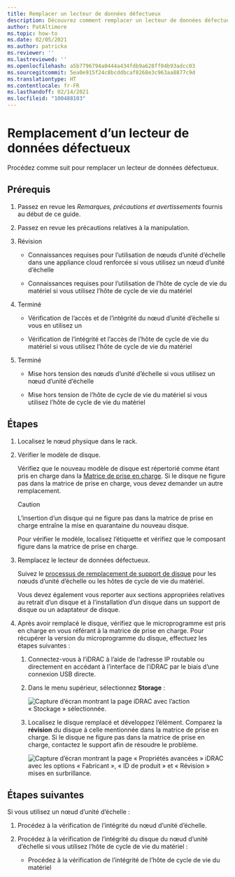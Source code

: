 ```yaml
---
title: Remplacer un lecteur de données défectueux
description: Découvrez comment remplacer un lecteur de données défectueux
author: PatAltimore
ms.topic: how-to
ms.date: 02/05/2021
ms.author: patricka
ms.reviewer: ''
ms.lastreviewed: ''
ms.openlocfilehash: a5b7796794a0444a434fdb9a628ff04b93adcc03
ms.sourcegitcommit: 5ea0e915f24c8bcddbcaf8268e3c963aa8877c9d
ms.translationtype: HT
ms.contentlocale: fr-FR
ms.lasthandoff: 02/14/2021
ms.locfileid: "100488103"
---
```

# <a name="replacing-a-failed-data-drive"></a>Remplacement d’un lecteur de données défectueux

Procédez comme suit pour remplacer un lecteur de données défectueux.

## <a name="prerequisites"></a>Prérequis

1.  Passez en revue les *Remarques, précautions et avertissements* fournis au début de ce guide.

2.  Passez en revue les précautions relatives à la manipulation.

3.  Révision

    -   Connaissances requises pour l’utilisation de nœuds d’unité d’échelle dans une appliance cloud renforcée si vous utilisez un nœud d’unité d’échelle

    -   Connaissances requises pour l’utilisation de l’hôte de cycle de vie du matériel si vous utilisez l’hôte de cycle de vie du matériel

4.  Terminé

    -   Vérification de l’accès et de l’intégrité du nœud d’unité d’échelle si vous en utilisez un

    -   Vérification de l’intégrité et l’accès de l’hôte de cycle de vie du matériel si vous utilisez l’hôte de cycle de vie du matériel

5.  Terminé

    -   Mise hors tension des nœuds d’unité d’échelle si vous utilisez un nœud d’unité d’échelle

    -   Mise hors tension de l’hôte de cycle de vie du matériel si vous utilisez l’hôte de cycle de vie du matériel

## <a name="steps"></a>Étapes

1.  Localisez le nœud physique dans le rack.

2.  Vérifier le modèle de disque.

    Vérifiez que le nouveau modèle de disque est répertorié comme étant pris en charge dans la [Matrice de prise en charge](https://www.dell.com/support/home/product-support/product/cloud-for-microsoft-azure-stack14g/docs#q%3Dsupport%20matrix%26sort%3Ddate%20descending%26f%3Alang%3D%5Ben%5D).
    Si le disque ne figure pas dans la matrice de prise en charge, vous devez demander un autre remplacement.
    
    > [!CAUTION]
    > L’insertion d’un disque qui ne figure pas dans la matrice de prise en charge entraîne la mise en quarantaine du nouveau disque.
        
    Pour vérifier le modèle, localisez l’étiquette et vérifiez que le composant figure dans la matrice de prise en charge.
    
3.  Remplacez le lecteur de données défectueux.

    Suivez le [processus de remplacement de support de disque](https://www.dell.com/support/manuals/us/en/04/poweredge-r640/per640_ism_pub/dell-emc-poweredge-r640-overview?guid=guid-f39be9ba-158c-45e3-b8b1-f07bb750d6d4) pour les nœuds d’unité d’échelle ou les hôtes de cycle de vie du matériel.
    
    Vous devez également vous reporter aux sections appropriées relatives au retrait d’un disque et à l’installation d’un disque dans un support de disque ou un adaptateur de disque.
    
4.  Après avoir remplacé le disque, vérifiez que le microprogramme est pris en charge en vous référant à la matrice de prise en charge. Pour récupérer la version du microprogramme du disque, effectuez les étapes suivantes :

    1.  Connectez-vous à l’iDRAC à l’aide de l’adresse IP routable ou directement en accédant à l’interface de l’iDRAC par le biais d’une connexion USB directe.

    1.  Dans le menu supérieur, sélectionnez **Storage** :

        ![Capture d’écran montrant la page iDRAC avec l’action « Stockage » sélectionnée.](media/image-30.png)
    
    1.  Localisez le disque remplacé et développez l’élément. Comparez la **révision** du disque à celle mentionnée dans la matrice de prise en charge. Si le disque ne figure pas dans la matrice de prise en charge, contactez le support afin de résoudre le problème.

        ![Capture d’écran montrant la page « Propriétés avancées » iDRAC avec les options « Fabricant », « ID de produit » et « Révision » mises en surbrillance.](media/image-31.png)
        
## <a name="next-steps"></a>Étapes suivantes

Si vous utilisez un nœud d’unité d’échelle :

1.  Procédez à la vérification de l’intégrité du nœud d’unité d’échelle.

2.  Procédez à la vérification de l’intégrité du disque du nœud d’unité d’échelle si vous utilisez l’hôte de cycle de vie du matériel :

    -   Procédez à la vérification de l’intégrité de l’hôte de cycle de vie du matériel
    
